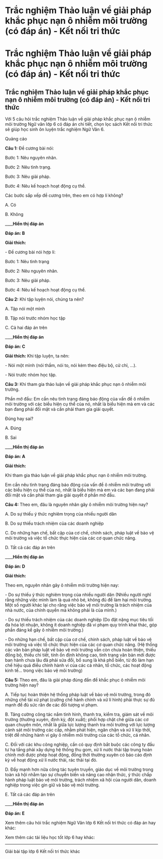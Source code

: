 # Trắc nghiệm Thảo luận về giải pháp khắc phục nạn ô nhiễm môi trường (có đáp án) - Kết nối tri thức

# Trắc nghiệm Thảo luận về giải pháp khắc phục nạn ô nhiễm môi trường (có đáp án) - Kết nối tri thức

## Trắc nghiệm Thảo luận về giải pháp khắc phục nạn ô nhiễm môi trường (có đáp án) - Kết nối tri thức

Với 5 câu hỏi trắc nghiệm Thảo luận về giải pháp khắc phục nạn ô nhiễm môi trường Ngữ văn lớp 6 có đáp án chi tiết, chọn lọc sách Kết nối tri thức sẽ giúp học sinh ôn luyện trắc nghiệm Ngữ Văn 6.

Quảng cáo

**Câu 1:** Đề cương bài nói:

Bước 1: Nêu nguyên nhân.

Bước 2: Nêu tình trạng.

Bước 3: Nêu giải pháp.

Bước 4: Nêu kế hoạch hoạt động cụ thể.

Các bước sắp xếp đề cương trên, theo em có hợp lí không?

A. Có

B. Không

____**Hiển thị đáp án**

**Đáp án: B**

**Giải thích:**

\- Đề cương bài nói hợp lí:

Bước 1: Nêu tình trạng

Bước 2: Nêu nguyên nhân.

Bước 3: Nêu giải pháp.

Bước 4: Nêu kế hoạch hoạt động cụ thể.

**Câu 2:** Khi tập luyện nói, chúng ta nên?

A. Tập nói một mình

B. Tập nói trước nhóm học tập

C. Cả hai đáp án trên

____**Hiển thị đáp án**

**Đáp án: C**

**Giải thích:** Khi tập luyện, ta nên:

\- Nói một mình (nói thầm, nói to, nói kèm theo điệu bộ, cử chỉ, ...).

\- Nói trước nhóm học tập.

**Câu 3:** Khi tham gia thảo luận về giải pháp khắc phục nạn ô nhiễm môi trường. 

Phần mở đầu: Em cần nêu tình trạng đáng báo động của vấn đề ô nhiễm môi trường với các biểu hiện cụ thể của nó, nhất là biểu hiện mà em và các bạn đang phải đối mặt và cần phải tham gia giải quyết.

Đúng hay sai?

A. Đúng

B. Sai

____**Hiển thị đáp án**

**Đáp án: A**

**Giải thích:**

Khi tham gia thảo luận về giải pháp khắc phục nạn ô nhiễm môi trường. 

Em cần nêu tình trạng đáng báo động của vấn đề ô nhiễm môi trường với các biểu hiện cụ thể của nó, nhất là biểu hiện mà em và các bạn đang phải đối mặt và cần phải tham gia giải quyết ở phần mở đầu.

**Câu 4:** Theo em, đâu là nguyên nhân gây ô nhiễm môi trường hiện nay?

A. Do sự thiếu ý thức nghiêm trọng của nhiều người dân

B. Do sự thiếu trách nhiệm của các doanh nghiệp

C. Do những hạn chế, bất cập của cơ chế, chính sách, pháp luật về bảo vệ môi trường và việc tổ chức thực hiện của các cơ quan chức năng.

D. Tất cả các đáp án trên

____**Hiển thị đáp án**

**Đáp án: D**

**Giải thích:**

Theo em, nguyên nhân gây ô nhiễm môi trường hiện nay:

\- Do sự thiếu ý thức nghiêm trọng của nhiều người dân (Nhiều người nghĩ rằng những việc mình làm là quá nhỏ bé, không đủ để làm hại môi trường. Một số người khác lại cho rằng việc bảo vệ môi trường là trách nhiệm của nhà nước, của chính quyền mà không phải là của mình.)

\- Do sự thiếu trách nhiệm của các doanh nghiệp (Do đặt nặng mục tiêu tối đa hóa lợi nhuận, không ít doanh nghiệp đã vi phạm quy trình khai thác, góp phần đáng kể gây ô nhiễm môi trường.)

\- Do những hạn chế, bất cập của cơ chế, chính sách, pháp luật về bảo vệ môi trường và việc tổ chức thực hiện của các cơ quan chức năng. (Hệ thống các văn bản pháp luật về bảo vệ môi trường vẫn còn chưa hoàn thiện, thiếu đồng bộ, thiếu chi tiết, tính ổn định không cao, tình trạng văn bản mới được ban hành chưa lâu đã phải sửa đổi, bổ sung là khá phổ biến, từ đó làm hạn chế hiệu quả điều chỉnh hành vi của các cá nhân, tổ chức, các hoạt động kinh tế... trong việc bảo vệ môi trường)

**Câu 5:** Theo em, đâu là giải pháp đúng đắn để khắc phục ô nhiễm môi trường hiện nay?

A. Tiếp tục hoàn thiện hệ thống pháp luật về bảo vệ môi trường, trong đó những chế tài xử phạt (cưỡng chế hành chính và xử lí hình) phải thực sự đủ mạnh để đủ sức răn đe các đối tượng vi phạm. 

B. Tăng cường công tác nắm tình hình, thanh tra, kiểm tra, giám sát về môi trường (thường xuyên, định kỳ, đột xuất); phối hợp chặt chẽ giữa các cơ quan chuyên môn, nhất là giữa lực lượng thanh tra môi trường với lực lượng cảnh sát môi trường các cấp, nhằm phát hiện, ngăn chặn và xử lí kịp thời, triệt để những hành vi gây ô nhiễm môi trường của các tổ chức, cá nhân. 

C. Đối với các khu công nghiệp, cần có quy định bắt buộc các công ty đầu tư hạ tầng phải xây dựng hệ thống thu gom, xử lí nước thải tập trung hoàn chỉnh mới được phép hoạt động, đồng thời thường xuyên có báo cáo định kỳ về hoạt động xử lí nước thải, rác thải tại đó.

D. Đẩy mạnh hơn nữa công tác tuyên truyền, giáo dục về môi trường trong toàn xã hội nhằm tạo sự chuyển biến và nâng cao nhận thức, ý thức chấp hành pháp luật bảo vệ môi trường, trách nhiệm xã hội của người dân, doanh nghiệp trong việc gìn giữ và bảo vệ môi trường.

E. Tất cả các đáp án trên

____**Hiển thị đáp án**

**Đáp án: E**

Xem thêm câu hỏi trắc nghiệm Ngữ Văn lớp 6 Kết nối tri thức có đáp án hay khác:

Xem thêm các tài liệu học tốt lớp 6 hay khác:

* * *

Giải bài tập lớp 6 Kết nối tri thức khác
